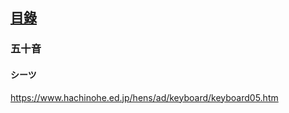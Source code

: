 ## [<ruby><span>目錄</span><rt data-rt="もくろく"></rt></ruby>](../README.md)

### 五十音

#### シーツ

https://www.hachinohe.ed.jp/hens/ad/keyboard/keyboard05.htm